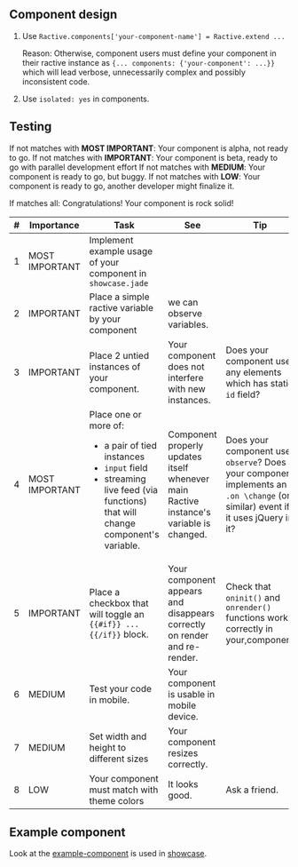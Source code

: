 ## Component design

1. Use `Ractive.components['your-component-name'] = Ractive.extend ...`

    Reason:
        Otherwise, component users must define your component in their
        ractive instance as `{... components: {'your-component': ...}}` which
        will lead verbose, unnecessarily complex and possibly inconsistent code.  

2. Use `isolated: yes` in components.

## Testing

If not matches with **MOST IMPORTANT**: Your component is alpha, not ready to go.
If not matches with **IMPORTANT**: Your component is beta, ready to go with parallel development effort
If not matches with **MEDIUM**: Your component is ready to go, but buggy.
If not matches with **LOW**: Your component is ready to go, another developer might finalize it.

If matches all: Congratulations! Your component is rock solid!

| # | Importance     | Task                                                                                                                                                                             | See                                                                                     | Tip                                                                                                                            |
|---|----------------|----------------------------------------------------------------------------------------------------------------------------------------------------------------------------------|-----------------------------------------------------------------------------------------|--------------------------------------------------------------------------------------------------------------------------------|
| 1 | MOST IMPORTANT | Implement example usage of your component in `showcase.jade`                                                                                                                     |                                                                                         |                                                                                                                                |
| 2 | IMPORTANT      | Place a simple ractive variable by your component                                                                                                                                | we can observe variables.                                                               |                                                                                                                                |
| 3 | IMPORTANT      | Place 2 untied instances of your component.                                                                                                                                      | Your component does not interfere with new instances.                                   | Does your component use any elements which has static `id` field?                                                              |
| 4 | MOST IMPORTANT | Place one or more of:  <ul> <li> a pair of tied instances </li> <li> `input` field </li>  <li> streaming live feed (via functions)  </li> that will change component's variable. | Component properly updates itself whenever main Ractive instance's variable is changed. | Does your component use `observe`? Does your component implements an `.on \change` (or similar) event if it uses jQuery in it? |
| 5 | IMPORTANT      | Place a checkbox that will toggle an `{{#if}} ... {{/if}}` block.                                                                                                                | Your component appears and disappears correctly on render and re-render.                | Check that `oninit()` and `onrender()` functions work correctly in your,component                                              |
| 6 | MEDIUM         | Test your code in mobile.                                                                                                                                                        | Your component is usable in mobile device.                                              |                                                                                                                                |
| 7 | MEDIUM         | Set width and height to different sizes                                                                                                                                          | Your component resizes correctly.                                                       |                                                                                                                                |
| 8 | LOW            | Your component must match with theme colors                                                                                                                                      | It looks good.                                                                          | Ask a friend.                                                                                                                  |
## Example component

Look at the [example-component](../src/client/components/example-component) is used in [showcase](../src/client/pages/showcase.jade).
